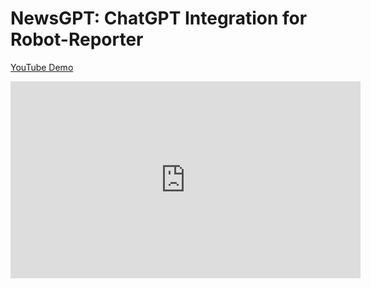 # NewsGPT: ChatGPT Integration for Robot-Reporter


[YouTube Demo](https://youtu.be/luEca6cyhts?si=k-gTxCUEk9MkAjmP)

<iframe width="560" height="315" src="https://www.youtube.com/embed/luEca6cyhts?si=zJRGFyTxU7WsshFr" title="YouTube video player" frameborder="0" allow="accelerometer; autoplay; clipboard-write; encrypted-media; gyroscope; picture-in-picture; web-share" allowfullscreen></iframe>

